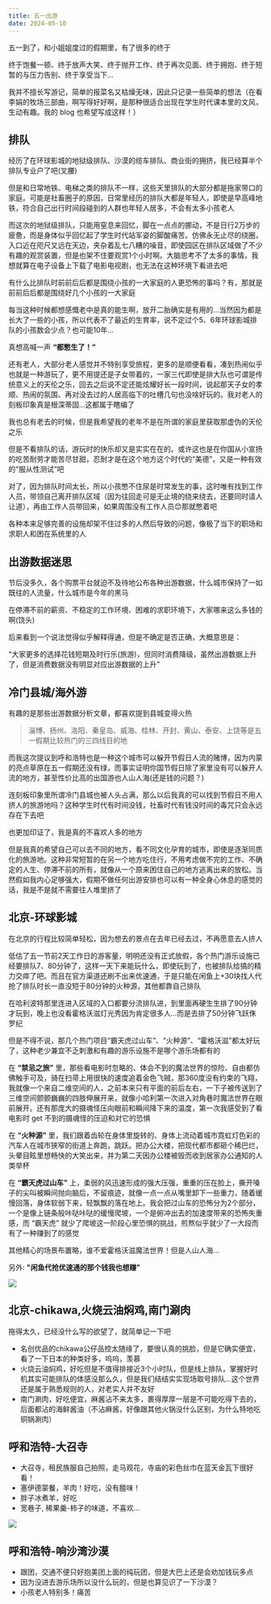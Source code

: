 ```yaml
---
title: 五一出游
date: 2024-05-10
---
```


五一到了，和小姐姐度过的假期里，有了很多的终于

终于饱餐一顿、终于放声大笑、终于抛开工作、终于再次见面、终于拥抱、终于短暂的与压力告别、终于享受当下...

我并不擅长写游记，简单的报菜名又枯燥无味，因此只记录一些简单的想法（在看李娟的牧场三部曲，啊写得好好啊，是那种很适合出现在学生时代课本里的文风，生动有趣。我的 blog 也希望写成这样！）

## 排队

经历了在环球影城的地狱级排队、沙漠的缆车排队、商业街的拥挤，我已经算半个排队专业户了吧(叉腰)

但是和日常地铁、电梯之类的排队不一样，这些天里排队的大部分都是拖家带口的家庭。可能是社畜圈子的原因，日常里经历的排队大都是年轻人，即使是早高峰地铁，符合自己出行时间段碰到的人群也年轻人居多，不会有太多小孩老人

而这次的地狱级排队，只能用窒息来回忆，脚在一点点的挪动，不是日行2万步的疲惫，而是身体似乎回忆起了学生时代站军姿的脚酸痛苦。仿佛永无止尽的绕圈，入口近在咫尺又远在天边，夹杂着乱七八糟的噪音，即使园区在排队区域做了不少有趣的观赏装置，但是也架不住要观赏1个小时啊。大脑思考不了太多的事情，我想就算在电子设备上下载了电影电视剧，也无法在这种环境下看进去吧

有什么比排队时前前后后都是围绕小孩的一大家庭的人更恐怖的事吗？有，那就是前前后后都是围绕好几个小孩的一大家庭

每当这种时候都想感慨老中是真的能生啊，放开二胎确实是有用的...当然因为都是长大了一些的小孩，所以代表不了最近的生育率，说不定过个5、6年环球影城排队的小孩数会少点？也可能10年...

真想高喊一声 **“都憋生了！”**

还有老人，大部分老人感觉并不特别享受旅程，更多的是顺便看看，凑到热闹似乎也就是一种游玩了，更不用提还是子女带着的，一家三代即使是排大队也可谓是传统意义上的天伦之乐，回去之后说不定还能炫耀好长一段时间，说起那天子女的孝顺、热闹的氛围、再对没去过的人居高临下的吐槽几句也没啥好玩的。我对老人的刻板印象真是根深蒂固...这都属于瞎编了

我也总有老去的时候，但是我希望我的老年不是在所谓的家庭里获取那虚伪的天伦之乐

但是不看排队的话，游玩时的快乐却又是实实在在的。或许这也是在你国从小宣扬的吃苦耐劳才能苦尽甘甜，忍耐才是在这个地方这个时代的“美德”，又是一种有效的“服从性测试”吧

对了，因为排队时间太长，所以小孩憋不住尿是时常发生的事，这时唯有找到工作人员，带领自己离开排队区域（因为往回走可是无止境的绕来绕去，还要同时请人让道），再由工作人员带回来，如果周围没有工作人员😊那就憋着吧

各种本来足够完善的设施却架不住过多的人然后导致的问题，像极了当下的职场和求职人和困在系统里的人

## 出游数据迷思

节后没多久，各个购票平台就迫不及待地公布各种出游数据，什么城市保持了一如既往的人流量，什么城市是今年的黑马

在停滞不前的薪资、不稳定的工作环境、困难的求职环境下，大家哪来这么多钱的啊(饶头)

后来看到一个说法觉得似乎解释得通，但是不确定是否正确，大概意思是：

“大家更多的选择花钱短期及时行乐(旅游)，但同时消费降级，虽然出游数据上升了，但是消费数据没有明显对应出游数据的上升”

## 冷门县城/海外游

有趣的是那些出游数据分析文章，都喜欢提到县城变得火热

> 淄博、扬州、洛阳、秦皇岛、威海、桂林、开封、黄山、泰安、上饶等是五一假期比较热门的三四线目的地

而我这次提议到呼和浩特也是一种这个城市可以躲开节假日人流的赌博，因为内蒙的亮点草原在五一假期还没有绿，而事实证明你国节假日除了家里没有可以躲开人流的地方，甚至性价比高的出国游也人山人海(还是钱的问题？)

连刻板印象里所谓冷门县城也被人头占满，那么以后我真的可以找到节假日不用人挤人的旅游地吗？这种学生时代有时间没钱，社畜时代有钱没时间的毒咒只会永远存在下去吧

也更加印证了，我是真的不喜欢人多的地方

但是我真的希望自己可以去不同的地方，看不同文化孕育的城市，即使是逐渐同质化的旅游地。这种非常短暂的在另一个地方吃住行，不用考虑做不完的工作、不确定的人生、停滞不前的所有，就像从一个原来困住自己的地方逃离出来的放松。当然假如我内心足够强大，假期不做任何出游安排也可以有一种全身心休息的感觉的话，我是不是就不需要往人堆里挤了

## 北京-环球影城

在北京的行程比较简单轻松，因为想去的景点在去年已经去过，不再愿意去人挤人

低估了五一节前2天工作日的游客量，明明还没有正式放假，各个热门游乐设施已经要排队7、80分钟了，这样一天下来能玩什么，即使玩到了，也被排队给搞的精力交瘁了吧。而且在官方渠道还刷不出来优速通，于是只能在闲鱼上+30块找人代抢了排队时长一直没短于80分钟的火种源，其他都靠自己排队

在哈利波特那里连进入区域的入口都要分流排队进，到里面再硬生生排了90分钟才玩到，晚上也没看霍格沃滋灯光秀因为肯定很多人...而是去排了50分钟飞跃侏罗纪

但是不得不说，那几个热门项目“霸天虎过山车”、“火种源”、“霍格沃滋”都太好玩了，这种老少兼宜不乏刺激和有趣的游乐设施不是哪个游乐场都有的

在 **“禁忌之旅”** 里，那些看电影时忽略的、体会不到的魔法世界的惊险、自由都仿佛触手可及，骑在扫帚上用很快的速度追着金色飞贼，那360度没有约束的飞翔，我就像一个来自二维空间的人，之前本来只有平面的前后左右，一下子被传送到了三维空间颤颤巍巍的四肢伸展开来，就像小哈利第一次进入对角巷时魔法世界在眼前展开。还有那庞大的摄魂怪压向眼前和瞬间降下来的温度，第一次我感受到了看电影时 get 不到的摄魂怪的压迫和对它的恐惧

在 **“火种源”** 里，我们跟着齿轮在身体里旋转的、身体上流动着城市霓虹灯色彩的汽车人在城市狭窄的街道上奔跑，跳跃。把办公大楼，把现代都市都砸个稀巴烂，头晕目眩里想畅快的大笑出来，并为第二天因办公楼被毁而收到居家办公通知的人类举杯

在 **“霸天虎过山车”** 上，柔弱的风迅速形成的强大压强，重重的压在脸上，撕开嗓子的尖叫被瞬间抛向脑后，不留痕迹，就像一点一点从嘴里卸下一些重力，随着缓慢回落，身体软弱下来，轻飘飘的落在地上。我会把过山车的恐怖分为2个部分，一个是像上链条般咔哒咔哒的缓慢爬坡，一个是俯冲出去的加速度带来的恐怖失重感，而 “霸天虎” 就少了爬坡这一阶段心里恐惧的挑战，煎熬似乎就少了一大段而有了一种赚到了的感觉

其他精心的场景布置略，谁不爱霍格沃滋魔法世界！但是人山人海...

另外: **"闲鱼代抢优速通的那个钱我也想赚"**

![](https://kingan-md-img.oss-cn-guangzhou.aliyuncs.com/blog/20240523003832496.jpeg?x-oss-process=image/format,webp/resize,w_320)

## 北京-chikawa,火烧云油焖鸡,南门涮肉

拖得太久，已经没什么写的欲望了，就简单记一下吧

- 名创优品的chikawa公仔品控太随缘了，要很认真的挑脸，但是它确实便宜，看了一下日本的种类好多，呜呜，羡慕
- 火烧云油焖鸡，好吃但是不值得排接近3个小时队，但是线上排队，掌握好时机其实可能排队的体感没那么久，但是我们结结实实现场取号排队...这个世界还是属于熟悉规则的人，对老实人并不友好
- 南门涮肉，好吃便宜，麻酱沾不来太多，裹得厚厚一层是不可能吃得下去的，后面都沾的海鲜酱油（不沾麻酱，好像跟其他火锅没什么区别，为什么特地吃铜锅涮肉）

## 呼和浩特-大召寺

- 大召寺，租民族服自己拍照，走马观花，寺庙的彩色丝巾在蓝天金瓦下很好看！
- 塞伊德蒙餐，羊肉！好吃，没有膻味！
- 胖子冰煮羊，好吃
- 宽巷子, 稀果羹-柿子的味道，不喜欢...

![](https://kingan-md-img.oss-cn-guangzhou.aliyuncs.com/blog/20240523003639924.jpeg?x-oss-process=image/format,webp/resize,w_320)

## 呼和浩特-响沙湾沙漠

- 跟团，交通不便只好抱美团上面的纯玩团，但是大巴上还是会劝加钱玩多点
- 因为没进去游乐场所以没什么玩的，但是也算见识了一下沙漠？
- 小孩老人特别多！痛苦
